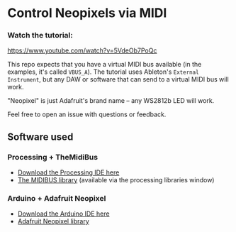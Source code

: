 # Control Neopixels via MIDI

### Watch the tutorial:
https://www.youtube.com/watch?v=5VdeOb7PoQc

This repo expects that you have a virtual MIDI bus available (in the examples, it's called `VBUS_A`). The tutorial uses Ableton's `External Instrument`, but any DAW or software that can send to a virtual MIDI bus will work.

"Neopixel" is just Adafruit's brand name – any WS2812b LED will work.

Feel free to open an issue with questions or feedback.

## Software used
### Processing + TheMidiBus
* [Download the Processing IDE here](https://processing.org/download)
* [The MIDIBUS library](http://www.smallbutdigital.com/projects/themidibus/) (available via the processing libraries window)

### Arduino + Adafruit Neopixel
* [Download the Arduino IDE here](https://www.arduino.cc/en/software)
* [Adafruit Neopixel library](https://learn.adafruit.com/adafruit-neopixel-uberguide/arduino-library-installation)

